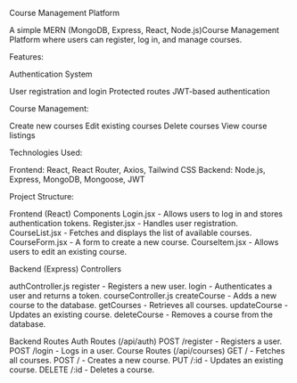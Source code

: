 Course Management Platform

A simple MERN (MongoDB, Express, React, Node.js)Course Management Platform where users can register, log in, and manage courses.

Features:

Authentication System

User registration and login
Protected routes
JWT-based authentication

Course Management:

Create new courses
Edit existing courses
Delete courses
View course listings

Technologies Used:

Frontend: React, React Router, Axios, Tailwind CSS
Backend: Node.js, Express, MongoDB, Mongoose, JWT

Project Structure:

Frontend (React) Components
Login.jsx - Allows users to log in and stores authentication tokens.
Register.jsx - Handles user registration.
CourseList.jsx - Fetches and displays the list of available courses.
CourseForm.jsx - A form to create a new course.
CourseItem.jsx - Allows users to edit an existing course.

Backend (Express) Controllers

authController.js
register - Registers a new user.
login - Authenticates a user and returns a token. courseController.js
createCourse - Adds a new course to the database.
getCourses - Retrieves all courses.
updateCourse - Updates an existing course.
deleteCourse - Removes a course from the database.

Backend Routes
Auth Routes (/api/auth)
POST /register - Registers a user.
POST /login - Logs in a user.
Course Routes (/api/courses)
GET / - Fetches all courses.
POST / - Creates a new course.
PUT /:id - Updates an existing course.
DELETE /:id - Deletes a course.

